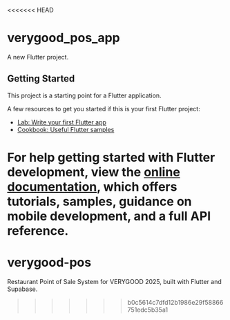 <<<<<<< HEAD
# verygood_pos_app

A new Flutter project.

## Getting Started

This project is a starting point for a Flutter application.

A few resources to get you started if this is your first Flutter project:

- [Lab: Write your first Flutter app](https://docs.flutter.dev/get-started/codelab)
- [Cookbook: Useful Flutter samples](https://docs.flutter.dev/cookbook)

For help getting started with Flutter development, view the
[online documentation](https://docs.flutter.dev/), which offers tutorials,
samples, guidance on mobile development, and a full API reference.
=======
# verygood-pos
Restaurant Point of Sale System for VERYGOOD 2025, built with Flutter and Supabase.
>>>>>>> b0c5614c7dfd12b1986e29f58866751edc5b35a1
